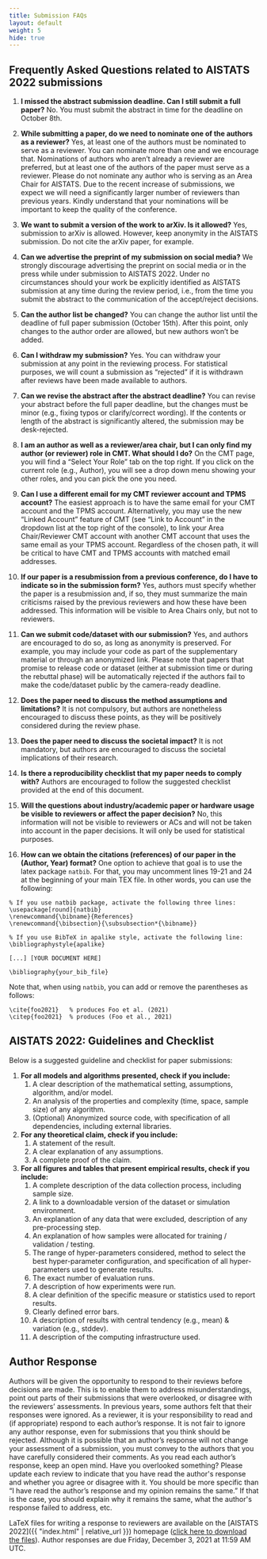 ```yaml
---
title: Submission FAQs
layout: default 
weight: 5
hide: true
---
```



## Frequently Asked Questions related to AISTATS 2022 submissions


1. **I missed the abstract submission deadline. Can I still submit a full paper?**
   No. You must submit the abstract in time for the deadline on October 8th.

2. **While submitting a paper, do we need to nominate one of the authors as a reviewer?**
Yes, at least one of the authors must be nominated to serve as a reviewer. You can nominate more than one and we encourage that. Nominations of authors who aren’t already a reviewer are preferred, but at least one of the authors of the paper must serve as a reviewer. Please do not nominate any author who is serving as an Area Chair for AISTATS. Due to the recent increase of submissions, we expect we will need a significantly larger number of reviewers than previous years. Kindly understand that your nominations will be important to keep the quality of the conference.

3. **We want to submit a version of the work to arXiv. Is it allowed?**
Yes, submission to arXiv is allowed. However, keep anonymity in the AISTATS submission. Do not cite the arXiv paper, for example.

4. **Can we advertise the preprint of my submission on social media?**
We strongly discourage advertising the preprint on social media or in the press while under submission to AISTATS 2022. Under no circumstances should your work be explicitly identified as AISTATS submission at any time during the review period, i.e., from the time you submit the abstract to the communication of the accept/reject decisions.

5. **Can the author list be changed?**
You can change the author list until the deadline of full paper submission (October 15th). After this point, only changes to the author order are allowed, but new authors won’t be added.

6. **Can I withdraw my submission?**
Yes. You can withdraw your submission at any point in the reviewing process. For statistical purposes, we will count a submission as “rejected” if it is withdrawn after reviews have been made available to authors.

7. **Can we revise the abstract after the abstract deadline?**
You can revise your abstract before the full paper deadline, but the changes must be minor (e.g., fixing typos or clarify/correct wording). If the contents or length of the abstract is significantly altered, the submission may be desk-rejected.


8. **I am an author as well as a reviewer/area chair, but I can only find my author (or reviewer) role in CMT. What should I do?**
On the CMT page, you will find a “Select Your Role” tab on the top right. If you click on the current role (e.g., Author), you will see a drop down menu showing your other roles, and you can pick the one you need.


9. **Can I use a different email for my CMT reviewer account and TPMS account?**
The easiest approach is to have the same email for your CMT account and the TPMS account. Alternatively, you may use the new “Linked Account” feature of CMT (see “Link to Account” in the dropdown list at the top right of the console), to link your Area Chair/Reviewer CMT account with another CMT account that uses the same email as your TPMS account. Regardless of the chosen path, it will be critical to have CMT and TPMS accounts with matched email addresses.


10. **If our paper is a resubmission from a previous conference, do I have to indicate so in the submission form?**
Yes, authors must specify whether the paper is a resubmission and, if so, they must summarize the main criticisms raised by the previous reviewers and how these have been addressed. This information will be visible to Area Chairs only, but not to reviewers.


11. **Can we submit code/dataset with our submission?**
Yes, and authors are encouraged to do so, as long as anonymity is preserved. For example, you may include your code as part of the supplementary material or through an anonymized link. Please note that papers that promise to release code or dataset (either at submission time or during the rebuttal phase) will be automatically rejected if the authors fail to make the code/dataset public by the camera-ready deadline.


12. **Does the paper need to discuss the method assumptions and limitations?**
It is not compulsory, but authors are nonetheless encouraged to discuss these points, as they will be positively considered during the review phase.


13. **Does the paper need to discuss the societal impact?**
It is not mandatory, but authors are encouraged to discuss the societal implications of their research.


14. **Is there a reproducibility checklist that my paper needs to comply with?**
Authors are encouraged to follow the suggested checklist provided at the end of this document.


15. **Will the questions about industry/academic paper or hardware usage be visible to reviewers or affect the paper decision?**
No, this information will not be visible to reviewers or ACs and will not be taken into account in the paper decisions. It will only be used for statistical purposes.

16. **How can we obtain the citations (references) of our paper in the (Author, Year) format?**
One option to achieve that goal is to use the latex package `natbib`. For that, you may uncomment lines 19-21 and 24 at the beginning of your main TEX file. In other words, you can use the following:

```
% If you use natbib package, activate the following three lines:
\usepackage[round]{natbib}
\renewcommand{\bibname}{References}
\renewcommand{\bibsection}{\subsubsection*{\bibname}}

% If you use BibTeX in apalike style, activate the following line:
\bibliographystyle{apalike}

[...] [YOUR DOCUMENT HERE]

\bibliography{your_bib_file}
```

Note that, when using `natbib`, you can add or remove the parentheses as follows: 

```
\cite{foo2021}   % produces Foo et al. (2021)
\citep{foo2021}  % produces (Foo et al., 2021)
```


## AISTATS 2022: Guidelines and Checklist


Below is a suggested guideline and checklist for paper submissions:


 1. **For all models and algorithms presented, check if you include:**
    1. A clear description of the mathematical setting, assumptions, algorithm, and/or model.
    2. An analysis of the properties and complexity (time, space, sample size) of any algorithm.
    3. (Optional) Anonymized source code, with specification of all dependencies, including external libraries.
 2. **For any theoretical claim, check if you include:**
    1. A statement of the result.
    2. A clear explanation of any assumptions.
    3. A complete proof of the claim.
 3. **For all figures and tables that present empirical results, check if you include:**
    1. A complete description of the data collection process, including sample size.
    2. A link to a downloadable version of the dataset or simulation environment.
    3. An explanation of any data that were excluded, description of any pre-processing step.
    4. An explanation of how samples were allocated for training / validation / testing.
    5. The range of hyper-parameters considered, method to select the best hyper-parameter configuration, and specification of all hyper-parameters used to generate results.
    6. The exact number of evaluation runs.
    7. A description of how experiments were run.
    8. A clear definition of the specific measure or statistics used to report results.
    9. Clearly defined error bars.
    10. A description of results with central tendency (e.g., mean) & variation (e.g., stddev).
    11. A description of the computing infrastructure used.




## Author Response

Authors will be given the opportunity to respond to their reviews before decisions are made. This is to enable them to address misunderstandings, point out parts of their submissions that were overlooked, or disagree with the reviewers’ assessments. In previous years, some authors felt that their responses were ignored. As a reviewer, it is your responsibility to read and (if appropriate) respond to each author’s response. It is not fair to ignore any author response, even for submissions that you think should be rejected. Although it is possible that an author’s response will not change your assessment of a submission, you must convey to the authors that you have carefully considered their comments. As you read each author’s response, keep an open mind. Have you overlooked something? Please update each review to indicate that you have read the author's response and whether you agree or disagree with it. You should be more specific than “I have read the author’s response and my opinion remains the same.” If that is the case, you should explain why it remains the same, what the author's response failed to address, etc.


LaTeX files for writing a response to reviewers are available on the [AISTATS 2022]({{ "index.html" | relative_url }})  homepage ([click here to download the files](http://aistats.org/aistats2022/AISTATS2022_Author_Response_Pack.zip)). 
Author responses are due Friday, December 3, 2021 at 11:59 AM UTC.

